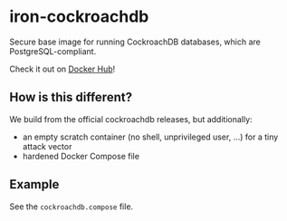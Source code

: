 # iron-cockroachdb
Secure base image for running CockroachDB databases, which are PostgreSQL-compliant.

Check it out on [Docker Hub](https://hub.docker.com/r/ironpeakservices/iron-cockroachdb)!

## How is this different?
We build from the official cockroachdb releases, but additionally:
- an empty scratch container (no shell, unprivileged user, ...) for a tiny attack vector
- hardened Docker Compose file

## Example
See the `cockroachdb.compose` file.
